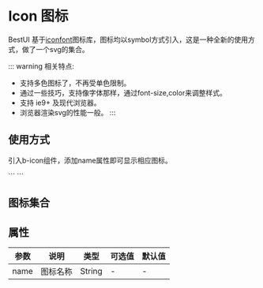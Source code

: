 # Icon 图标

BestUI 基于[iconfont](http://iconfont.cn/)图标库，图标均以symbol方式引入，这是一种全新的使用方式，做了一个svg的集合。

::: warning 相关特点:

* 支持多色图标了，不再受单色限制。
* 通过一些技巧，支持像字体那样，通过font-size,color来调整样式。
* 支持 ie9+ 及现代浏览器。
* 浏览器渲染svg的性能一般。
:::

## 使用方式
引入b-icon组件，添加name属性即可显示相应图标。
<demo-code>
<b-icon name="check-circle"></b-icon>
<b-icon name="close-circle"></b-icon>
<b-icon name="left-circle"></b-icon>
<div slot="codeText">
    ```
    <b-icon name="check-circle"></b-icon>
    <b-icon name="close-circle"></b-icon>
    <b-icon name="left-circle"></b-icon>
    ```
</div>
</demo-code>


## 图标集合

<b-icon name="check-circle"></b-icon>
<b-icon name="close-circle"></b-icon>
<b-icon name="left-circle"></b-icon>
<b-icon name="down-circle"></b-icon>
<b-icon name="right-circle"></b-icon>
<b-icon name="up-circle"></b-icon>
<b-icon name="warning-circle"></b-icon>
<b-icon name="sync"></b-icon>
<b-icon name="undo"></b-icon>
<b-icon name="redo"></b-icon>
<b-icon name="reload"></b-icon>
<b-icon name="eye"></b-icon>
<b-icon name="right"></b-icon>
<b-icon name="left"></b-icon>
<b-icon name="up"></b-icon>
<b-icon name="down"></b-icon>
<b-icon name="check-circle-fill"></b-icon>
<b-icon name="left-circle-fill"></b-icon>
<b-icon name="down-circle-fill"></b-icon>
<b-icon name="minus-circle-fill"></b-icon>
<b-icon name="close-circle-fill"></b-icon>
<b-icon name="info-circle-fill"></b-icon>
<b-icon name="up-circle-fill"></b-icon>
<b-icon name="right-circle-fill"></b-icon>
<b-icon name="plus-circle-fill"></b-icon>
<b-icon name="question-circle-fill"></b-icon>
<b-icon name="heart-fill"></b-icon>

## 属性

|参数|说明|类型|可选值|默认值|
|-|-|-|-|-|
|name|图标名称|String|-|-|